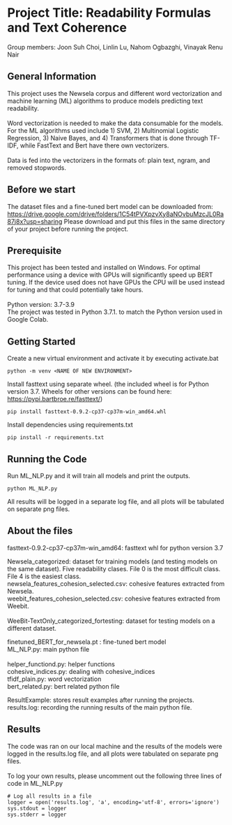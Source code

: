 # Project Title: Readability Formulas and Text Coherence

Group members: Joon Suh Choi, Linlin Lu, Nahom Ogbazghi, Vinayak Renu Nair


## General Information
This project uses the Newsela corpus and different word vectorization and machine learning (ML) algorithms to produce models predicting text readability.<br/><br/>
Word vectorization is needed to make the data consumable for the models. For the ML algorithms used include 1) SVM, 2) Multinomial Logistic Regression, 3) Naive Bayes, and 4) Transformers that is done through TF-IDF, while FastText and Bert have there own vectorizers.<br/><br/>
Data is fed into the vectorizers in the formats of: plain text, ngram, and removed stopwords.
## Before we start
The dataset files and a fine-tuned bert model can be downloaded from: https://drive.google.com/drive/folders/1C54tPVXpzvXy8aNOvbuMzcJL0Ra87j8x?usp=sharing
Please download and put this files in the same directory of your project before running the project.
## Prerequisite
This project has been tested and installed on Windows. For optimal performance using a device with GPUs will significantly speed up BERT tuning. If the device used does not have GPUs the CPU will be used instead for tuning and that could potentially take hours.<br/>
<br/>Python version: 3.7-3.9<br/>
The project was tested in Python 3.7.1. to match the Python version used in Google Colab.

## Getting Started
Create a new virtual environment and activate it by executing activate.bat
```
python -m venv <NAME OF NEW ENVIRONMENT>
```
Install fasttext using separate wheel. (the included wheel is for Python version 3.7. Wheels for other versions can be found here: https://pypi.bartbroe.re/fasttext/)
```
pip install fasttext-0.9.2-cp37-cp37m-win_amd64.whl
```
Install dependencies using requirements.txt
```
pip install -r requirements.txt
```

## Running the Code
Run ML_NLP.py and it will train all models and print the outputs.
```
python ML_NLP.py
```

All results will be logged in a separate log file, and all plots will be tabulated on separate png files.

## About the files
fasttext-0.9.2-cp37-cp37m-win_amd64: fasttext whl for python version 3.7<br/>

Newsela_categorized: dataset for training models (and testing models on the same dataset). Five readability clases. File 0 is the most difficult class. File 4 is the easiest class.<br/>
newsela_features_cohesion_selected.csv: cohesive features extracted from Newsela.<br/>
weebit_features_cohesion_selected.csv: cohesive features extracted from Weebit.<br/><br/>
WeeBit-TextOnly_categorized_fortesting: dataset for testing models on a different dataset.<br/>

finetuned_BERT_for_newsela.pt : fine-tuned bert model<br/>
ML_NLP.py: main python file<br/><br/>
helper_functiond.py: helper functions<br/>
cohesive_indices.py: dealing with cohesive_indices<br/>
tfidf_plain.py: word vectorization<br/>
bert_related.py: bert related python file<br/>

ResultExample: stores result examples after running the projects.<br/>
results.log: recording the running results of the main python file.<br/>

## Results
The code was ran on our local machine and the results of the models were logged in the results.log file, and all plots were tabulated on separate png files.<br/><br/>
To log your own results, please uncomment out the following three lines of code in ML_NLP.py
```
# Log all results in a file
logger = open('results.log', 'a', encoding='utf-8', errors='ignore')
sys.stdout = logger
sys.stderr = logger
```
